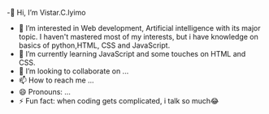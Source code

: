 -👋 Hi, I’m Vistar.C.lyimo 
- 👀 I’m interested in Web development, Artificial intelligence with its major topic. I haven't mastered most of my interests, but i have knowledge on basics of python,HTML, CSS and JavaScript.
- 🌱 I’m currently learning JavaScript and some touches on HTML and CSS.
- 💞️ I’m looking to collaborate on ...
- 📫 How to reach me ...
- 😄 Pronouns: ...
- ⚡ Fun fact: when coding gets complicated, i talk so much😂

<!---
Vistarboy/Vistarboy is a ✨ special ✨ repository because its `README.md` (this file) appears on your GitHub profile.
You can click the Preview link to take a look at your changes.
--->
